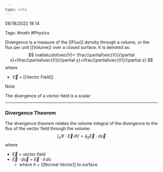 ```yaml
---
type: note
---
```

08/18/2022 18:14

Tags: #math #Physics 

Divergence is a measure of the [[Flux]] density through a volume, or the flux per unit [[Volume]] over a closed surface. It is denoted as:
$$
\nabla\cdot\vec{V}= \frac{\partial\vec{V}}{\partial x}+\frac{\partial\vec{V}}{\partial y}+\frac{\partial\vec{V}}{\partial z}
$$
where
- $\vec V$ = [[Vector Field]]

>[!note]
>The divergence of a vector field is a scalar

---

### Divergence Theorem

The divergence theorem relates the volume integral of the divergence to the flux of the vector field through the volume:
$$
\int_V\nabla\cdot\vec{E}\,dV=\oint_S\vec{E}\cdot d\vec{s}
$$
where
- $\vec{E}$ = vector field
- $\vec{E}\cdot d\vec{s}$ = $\vec{E}\cdot\hat{n}\,ds$ 
	- where $\hat{n}$ = [[Normal Vector]] to surface